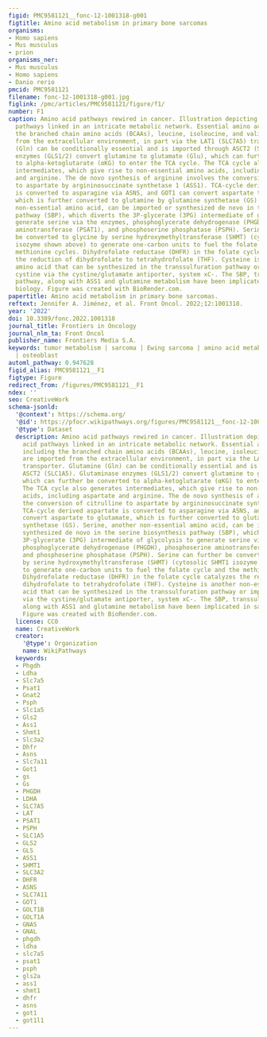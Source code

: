 ```yaml
---
figid: PMC9581121__fonc-12-1001318-g001
figtitle: Amino acid metabolism in primary bone sarcomas
organisms:
- Homo sapiens
- Mus musculus
- prion
organisms_ner:
- Mus musculus
- Homo sapiens
- Danio rerio
pmcid: PMC9581121
filename: fonc-12-1001318-g001.jpg
figlink: /pmc/articles/PMC9581121/figure/f1/
number: F1
caption: Amino acid pathways rewired in cancer. Illustration depicting amino acid
  pathways linked in an intricate metabolic network. Essential amino acids, including
  the branched chain amino acids (BCAAs), leucine, isoleucine, and valine, are imported
  from the extracellular environment, in part via the LAT1 (SLC7A5) transporter. Glutamine
  (Gln) can be conditionally essential and is imported through ASCT2 (SLC1A5). Glutaminase
  enzymes (GLS1/2) convert glutamine to glutamate (Glu), which can further be converted
  to alpha-ketoglutarate (αKG) to enter the TCA cycle. The TCA cycle also generates
  intermediates, which give rise to non-essential amino acids, including aspartate
  and arginine. The de novo synthesis of arginine involves the conversion of citrulline
  to aspartate by argininosuccinate synthetase 1 (ASS1). TCA-cycle derived aspartate
  is converted to asparagine via ASNS, and GOT1 can convert aspartate to glutamate,
  which is further converted to glutamine by glutamine synthetase (GS). Serine, another
  non-essential amino acid, can be imported or synthesized de novo in the serine biosynthesis
  pathway (SBP), which diverts the 3P-glycerate (3PG) intermediate of glycolysis to
  generate serine via the enzymes, phosphoglycerate dehydrogenase (PHGDH), phosphoserine
  aminotransferase (PSAT1), and phosphoserine phosphatase (PSPH). Serine can further
  be converted to glycine by serine hydroxymethyltransferase (SHMT) (cytosolic SHMT1
  isozyme shown above) to generate one-carbon units to fuel the folate cycle and the
  methionine cycles. Dihydrofolate reductase (DHFR) in the folate cycle catalyzes
  the reduction of dihydrofolate to tetrahydrofolate (THF). Cysteine is another non-essential
  amino acid that can be synthesized in the transsulfuration pathway or imported as
  cystine via the cystine/glutamate antiporter, system xC-. The SBP, transsulfuration
  pathway, along with ASS1 and glutamine metabolism have been implicated in sarcoma
  biology. Figure was created with BioRender.com.
papertitle: Amino acid metabolism in primary bone sarcomas.
reftext: Jennifer A. Jiménez, et al. Front Oncol. 2022;12:1001318.
year: '2022'
doi: 10.3389/fonc.2022.1001318
journal_title: Frontiers in Oncology
journal_nlm_ta: Front Oncol
publisher_name: Frontiers Media S.A.
keywords: tumor metabolism | sarcoma | Ewing sarcoma | amino acid metabolism | osteoclast
  | osteoblast
automl_pathway: 0.947628
figid_alias: PMC9581121__F1
figtype: Figure
redirect_from: /figures/PMC9581121__F1
ndex: ''
seo: CreativeWork
schema-jsonld:
  '@context': https://schema.org/
  '@id': https://pfocr.wikipathways.org/figures/PMC9581121__fonc-12-1001318-g001.html
  '@type': Dataset
  description: Amino acid pathways rewired in cancer. Illustration depicting amino
    acid pathways linked in an intricate metabolic network. Essential amino acids,
    including the branched chain amino acids (BCAAs), leucine, isoleucine, and valine,
    are imported from the extracellular environment, in part via the LAT1 (SLC7A5)
    transporter. Glutamine (Gln) can be conditionally essential and is imported through
    ASCT2 (SLC1A5). Glutaminase enzymes (GLS1/2) convert glutamine to glutamate (Glu),
    which can further be converted to alpha-ketoglutarate (αKG) to enter the TCA cycle.
    The TCA cycle also generates intermediates, which give rise to non-essential amino
    acids, including aspartate and arginine. The de novo synthesis of arginine involves
    the conversion of citrulline to aspartate by argininosuccinate synthetase 1 (ASS1).
    TCA-cycle derived aspartate is converted to asparagine via ASNS, and GOT1 can
    convert aspartate to glutamate, which is further converted to glutamine by glutamine
    synthetase (GS). Serine, another non-essential amino acid, can be imported or
    synthesized de novo in the serine biosynthesis pathway (SBP), which diverts the
    3P-glycerate (3PG) intermediate of glycolysis to generate serine via the enzymes,
    phosphoglycerate dehydrogenase (PHGDH), phosphoserine aminotransferase (PSAT1),
    and phosphoserine phosphatase (PSPH). Serine can further be converted to glycine
    by serine hydroxymethyltransferase (SHMT) (cytosolic SHMT1 isozyme shown above)
    to generate one-carbon units to fuel the folate cycle and the methionine cycles.
    Dihydrofolate reductase (DHFR) in the folate cycle catalyzes the reduction of
    dihydrofolate to tetrahydrofolate (THF). Cysteine is another non-essential amino
    acid that can be synthesized in the transsulfuration pathway or imported as cystine
    via the cystine/glutamate antiporter, system xC-. The SBP, transsulfuration pathway,
    along with ASS1 and glutamine metabolism have been implicated in sarcoma biology.
    Figure was created with BioRender.com.
  license: CC0
  name: CreativeWork
  creator:
    '@type': Organization
    name: WikiPathways
  keywords:
  - Phgdh
  - Ldha
  - Slc7a5
  - Psat1
  - Gnat2
  - Psph
  - Slc1a5
  - Gls2
  - Ass1
  - Shmt1
  - Slc3a2
  - Dhfr
  - Asns
  - Slc7a11
  - Got1
  - gs
  - Gs
  - PHGDH
  - LDHA
  - SLC7A5
  - LAT
  - PSAT1
  - PSPH
  - SLC1A5
  - GLS2
  - GLS
  - ASS1
  - SHMT1
  - SLC3A2
  - DHFR
  - ASNS
  - SLC7A11
  - GOT1
  - GOLT1B
  - GOLT1A
  - GNAS
  - GNAL
  - phgdh
  - ldha
  - slc7a5
  - psat1
  - psph
  - gls2a
  - ass1
  - shmt1
  - dhfr
  - asns
  - got1
  - got1l1
---
```


